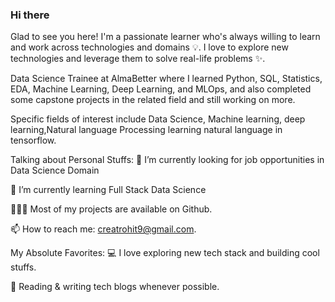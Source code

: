 ### Hi there
Glad to see you here!
I'm a passionate learner who's always willing to learn and work across technologies and domains 💡. I love to explore new technologies and leverage them to solve real-life problems ✨.

Data Science Trainee at AlmaBetter where I learned Python, SQL, Statistics, EDA, Machine Learning, Deep Learning, and MLOps, and also completed some capstone projects in the related field and still working on more.

Specific fields of interest include Data Science, Machine learning, deep learning,Natural language Processing learning natural language in tensorflow.

Talking about Personal Stuffs:
🔭   I’m currently looking for job opportunities in Data Science Domain

🌱   I’m currently learning Full Stack Data Science

👨🏻‍💻   Most of my projects are available on Github.

📫   How to reach me: creatrohit9@gmail.com.

My Absolute Favorites:
💻   I love exploring new tech stack and building cool stuffs.

📰   Reading & writing tech blogs whenever possible.


